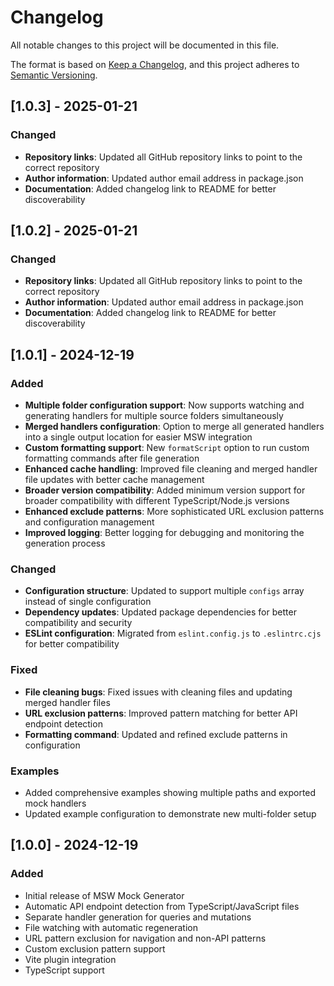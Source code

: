 # Changelog

All notable changes to this project will be documented in this file.

The format is based on [Keep a Changelog](https://keepachangelog.com/en/1.0.0/),
and this project adheres to [Semantic Versioning](https://semver.org/spec/v2.0.0.html).

## [1.0.3] - 2025-01-21

### Changed

- **Repository links**: Updated all GitHub repository links to point to the correct repository
- **Author information**: Updated author email address in package.json
- **Documentation**: Added changelog link to README for better discoverability

## [1.0.2] - 2025-01-21

### Changed

- **Repository links**: Updated all GitHub repository links to point to the correct repository
- **Author information**: Updated author email address in package.json
- **Documentation**: Added changelog link to README for better discoverability

## [1.0.1] - 2024-12-19

### Added

- **Multiple folder configuration support**: Now supports watching and generating handlers for multiple source folders simultaneously
- **Merged handlers configuration**: Option to merge all generated handlers into a single output location for easier MSW integration
- **Custom formatting support**: New `formatScript` option to run custom formatting commands after file generation
- **Enhanced cache handling**: Improved file cleaning and merged handler file updates with better cache management
- **Broader version compatibility**: Added minimum version support for broader compatibility with different TypeScript/Node.js versions
- **Enhanced exclude patterns**: More sophisticated URL exclusion patterns and configuration management
- **Improved logging**: Better logging for debugging and monitoring the generation process

### Changed

- **Configuration structure**: Updated to support multiple `configs` array instead of single configuration
- **Dependency updates**: Updated package dependencies for better compatibility and security
- **ESLint configuration**: Migrated from `eslint.config.js` to `.eslintrc.cjs` for better compatibility

### Fixed

- **File cleaning bugs**: Fixed issues with cleaning files and updating merged handler files
- **URL exclusion patterns**: Improved pattern matching for better API endpoint detection
- **Formatting command**: Updated and refined exclude patterns in configuration

### Examples

- Added comprehensive examples showing multiple paths and exported mock handlers
- Updated example configuration to demonstrate new multi-folder setup

## [1.0.0] - 2024-12-19

### Added

- Initial release of MSW Mock Generator
- Automatic API endpoint detection from TypeScript/JavaScript files
- Separate handler generation for queries and mutations
- File watching with automatic regeneration
- URL pattern exclusion for navigation and non-API patterns
- Custom exclusion pattern support
- Vite plugin integration
- TypeScript support
